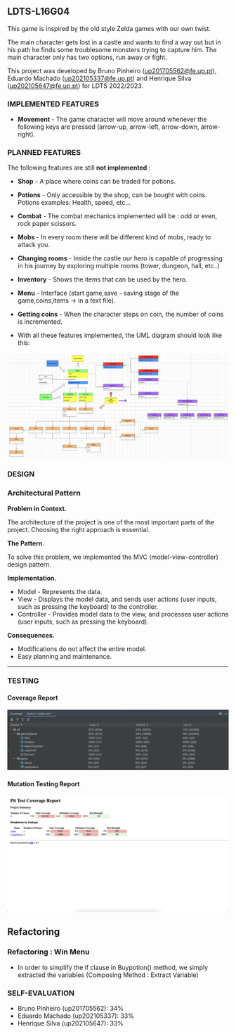 ## LDTS-L16G04  <XELDA>

This game is inspired by the old style Zelda games with our own twist.

The main character gets lost in a castle and wants to find a way out but in his path he finds some troublesome monsters trying to capture him. The main character only has two options, run away or fight.

This project was developed by Bruno Pinheiro (up201705562@fe.up.pt), Eduardo Machado (up202105337@fe.up.pt) and Henrique Silva (up202105647@fe.up.pt) for LDTS 2022/2023.


### IMPLEMENTED FEATURES

- **Movement** - The game character will move around whenever the following keys are pressed (arrow-up, arrow-left, arrow-down, arrow-right).

### PLANNED FEATURES

The following features are still **not implemented** :
- **Shop** - A place where coins can be traded for potions.
- **Potions** - Only accessible by the shop, can be bought with coins. Potions examples: Health, speed, etc...
- **Combat** - The combat mechanics implemented will be : odd or even, rock paper scissors.
- **Mobs** - In every room there will be different kind of mobs, ready to attack you.
- **Changing rooms** - Inside the castle our hero is capable of progressing in his journey by exploring multiple rooms (tower, dungeon, hall, etc..)
- **Inventory** - Shows the items that can be used by the hero.
- **Menu** - Interface (start game,save - saving stage of the game,coins,items -> in a text file).
- **Getting coins** - When the character steps on coin, the number of coins is incremented.


- With all these features implemented, the UML diagram should look like this:

![img](images/UML.png)

### DESIGN

### Architectural Pattern

**Problem in Context.**

The architecture of the project is one of the most important parts of the project. Choosing the right approach is essential.

**The Pattern.**

To solve this problem, we implemented the MVC (model-view-controller) design pattern.

**Implementation.**
- Model - Represents the data.
- View - Displays the model data, and sends user actions (user inputs, such as pressing the keyboard) to the controller.
- Controller - Provides model data to the view, and processes user actions (user inputs, such as pressing the keyboard).


**Consequences.**
- Modifications do not affect the entire model.
- Easy planning and maintenance.

------

### TESTING

#### Coverage Report

![img](images/TestCoverage.png)

#### Mutation Testing Report

![img](images/PitTest.png)


## Refactoring
### Refactoring : Win Menu
- In order to simplify the if clause in Buypotion() method, we simply extracted the variables (Composing Method : Extract Variable)

### SELF-EVALUATION
- Bruno Pinheiro (up201705562): 34%
- Eduardo Machado (up202105337): 33%
- Henrique Silva (up202105647): 33%